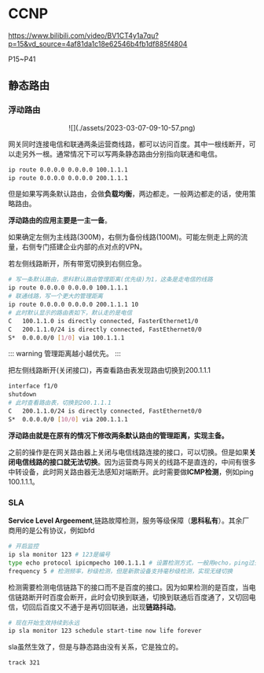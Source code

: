 # CCNP

https://www.bilibili.com/video/BV1CT4y1a7qu?p=15&vd_source=4af81da1c18e62546b4fb1df885f4804

P15~P41

## 静态路由

### 浮动路由
<div align=center>![](./assets/2023-03-07-09-10-57.png)</div>

网关同时连接电信和联通两条运营商线路，都可以访问百度。其中一根线断开，可以走另外一根。通常情况下可以写两条静态路由分别指向联通和电信。

```sh
ip route 0.0.0.0 0.0.0.0 100.1.1.1
ip route 0.0.0.0 0.0.0.0 200.1.1.1
```

但是如果写两条默认路由，会做**负载均衡**，两边都走。一般两边都走的话，使用策略路由。

**浮动路由的应用主要是一主一备**。

如果确定左侧为主线路(300M)，右侧为备份线路(100M)。可能左侧走上网的流量，右侧专门搭建企业内部的点对点的VPN。

若左侧线路断开，所有带宽切换到右侧应急。

```sh
# 写一条默认路由，思科默认路由管理距离(优先级)为1，这条是走电信的线路
ip route 0.0.0.0 0.0.0.0 100.1.1.1
# 联通线路，写一个更大的管理距离
ip route 0.0.0.0 0.0.0.0 200.1.1.1 10
# 此时默认显示的路由表如下，默认走的是电信
C   100.1.1.0 is directly connected, FasterEthernet1/0
C   200.1.1.0/24 is directly connected, FastEthernet0/0
S*  0.0.0.0/0 [1/0] via 100.1.1.1
```

::: warning
管理距离越小越优先。
:::

把左侧线路断开(关闭接口)，再查看路由表发现路由切换到200.1.1.1
```sh
interface f1/0
shutdown
# 此时查看路由表，切换到200.1.1.1
C   200.1.1.0/24 is directly connected, FastEthernet0/0
S*  0.0.0.0/0 [10/0] via 200.1.1.1
```

**浮动路由就是在原有的情况下修改两条默认路由的管理距离，实现主备。**

之前的操作是在网关路由器上关闭与电信线路连接的接口，可以切换。但是如果**关闭电信线路的接口就无法切换**。因为运营商与网关的线路不是直连的，中间有很多中转设备，此时网关路由器无法感知对端断开。此时需要做**ICMP检测**，例如ping 100.1.1.1。

### SLA

**Service Level Argeement**,链路故障检测，服务等级保障（**思科私有**）。其余厂商用的是公有协议，例如bfd

```sh
# 开启监控
ip sla monitor 123 # 123是编号
type echo protocol ipicmpecho 100.1.1.1 # 设置检测方式，一般用echo，ping过去的包叫echo，回来的叫echo-reply。还有其他方式，例如HTTP探测
frequency 5 # 检测频率，秒级检测，但是新款设备支持毫秒级检测，实现无缝切换
```

检测需要检测电信链路下的接口而不是百度的接口。因为如果检测的是百度，当电信链路断开时百度会断开，此时会切换到联通，切换到联通后百度通了，又切回电信，切回后百度又不通于是再切回联通，出现**链路抖动**。

```sh
# 现在开始生效持续到永远
ip sla monitor 123 schedule start-time now life forever
```

sla虽然生效了，但是与静态路由没有关系，它是独立的。

```sh
track 321 
```
